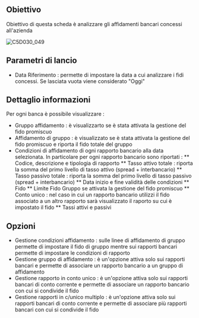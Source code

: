 ## Obiettivo
Obiettivo di questa scheda è analizzare gli affidamenti bancari concessi all'azienda

![C5D030_049](http://localhost:3000/immagini/MBDOC_SCH-C5D030_AFF/C5D030_049.png)
## Parametri di lancio

 * Data Riferimento :  permette di impostare la data a cui analizzare i fidi concessi. Se lasciata vuota viene considerato "Oggi"

## Dettaglio informazioni
Per ogni banca è possibile visualizzare : 
 * Gruppo affidamento :  è visualizzarto se è stata attivata la gestione del fido promiscuo
 * Affidamento di gruppo :  è visualizzato se è stata attivata la gestione del fido promiscuo e riporta il fido totale del gruppo
 * Condizioni di affidamento di ogni rapporto bancario alla data selezionata. In particolare per ogni rapporto bancario sono riportati : 
 ** Codice, descrizione e tipologia di rapporto
 ** Tasso attivo totale :  riporta la somma del primo livello di tasso attivo (spread + interbancario)
 ** Tasso passivo totale :  riporta la somma del primo livello di tasso passivo (spread + interbancario)
 ** Data inizio e fine validità delle condizioni
 ** Fido
 ** Limite Fido Gruppo se attivata la gestione del fido promiscuo
 ** Conto unico :  nel caso in cui un rapporto bancario utilizzi il fido associato a un altro rapporto sarà visualizzato il raporto su cui è impostato il fido
 ** Tassi attivi e passivi

## Opzioni
 * Gestione condizioni affidamento :  sulle linee di affidamento di gruppo permette di impostare il fido di gruppo mentre sui rapporti bancari permette di impostare le condizioni di rapporto
 * Gestione gruppo di affidamento :  è un'opzione attiva solo sui rapporti bancari e permette di associare un rapporto bancario a un gruppo di affidamento
 * Gestione rapporto in conto unico :  è un'opzione attiva solo sui rapporti bancari di conto corrente e permette di associare un rapporto bancario con cui si condivide il fido
 * Gestione rapporti in c/unico multiplo :  è un'opzione attiva solo sui rapporti bancari di conto corrente e permette di associare più rapporti bancari con cui si condivide il fido




